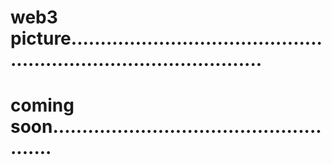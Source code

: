 # web3 picture......................................................................................
# coming soon.....................................................
